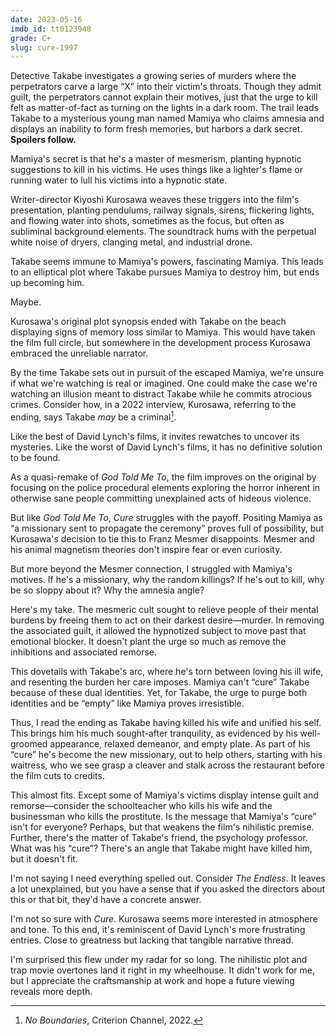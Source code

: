 ```yaml
---
date: 2023-05-16
imdb_id: tt0123948
grade: C+
slug: cure-1997
---
```


Detective Takabe investigates a growing series of murders where the perpetrators carve a large “X” into their victim's throats. Though they admit guilt, the perpetrators cannot explain their motives, just that the urge to kill felt as matter-of-fact as turning on the lights in a dark room. The trail leads Takabe to a mysterious young man named Mamiya who claims amnesia and displays an inability to form fresh memories, but harbors a dark secret. **Spoilers follow.**

<!-- end -->

Mamiya's secret is that he's a master of mesmerism, planting hypnotic suggestions to kill in his victims. He uses things like a lighter's flame or running water to lull his victims into a hypnotic state.

Writer-director Kiyoshi Kurosawa weaves these triggers into the film's presentation, planting pendulums, railway signals, sirens, flickering lights, and flowing water into shots, sometimes as the focus, but often as subliminal background elements. The soundtrack hums with the perpetual white noise of dryers, clanging metal, and industrial drone.

Takabe seems immune to Mamiya's powers, fascinating Mamiya. This leads to an elliptical plot where Takabe pursues Mamiya to destroy him, but ends up becoming him.

Maybe.

Kurosawa's original plot synopsis ended with Takabe on the beach displaying signs of memory loss similar to Mamiya. This would have taken the film full circle, but somewhere in the development process Kurosawa embraced the unreliable narrator.

By the time Takabe sets out in pursuit of the escaped Mamiya, we're unsure if what we're watching is real or imagined. One could make the case we're watching an illusion meant to distract Takabe while he commits atrocious crimes. Consider how, in a 2022 interview, Kurosawa, referring to the ending, says Takabe _may_ be a criminal[^1].

Like the best of David Lynch's films, it invites rewatches to uncover its mysteries. Like the worst of David Lynch's films, it has no definitive solution to be found.

As a quasi-remake of <span data-imdb-id="tt0075930">_God Told Me To_</span>, the film improves on the original by focusing on the police procedural elements exploring the horror inherent in otherwise sane people committing unexplained acts of hideous violence.

But like _God Told Me To_, _Cure_ struggles with the payoff. Positing Mamiya as “a missionary sent to propagate the ceremony” proves full of possibility, but Kurosawa's decision to tie this to Franz Mesmer disappoints. Mesmer and his animal magnetism theories don't inspire fear or even curiosity.

But more beyond the Mesmer connection, I struggled with Mamiya's motives. If he's a missionary, why the random killings? If he's out to kill, why be so sloppy about it? Why the amnesia angle?

Here's my take. The mesmeric cult sought to relieve people of their mental burdens by freeing them to act on their darkest desire—murder. In removing the associated guilt, it allowed the hypnotized subject to move past that emotional blocker. It doesn't plant the urge so much as remove the inhibitions and associated remorse.

This dovetails with Takabe's arc, where he's torn between loving his ill wife, and resenting the burden her care imposes. Mamiya can't “cure” Takabe because of these dual identities. Yet, for Takabe, the urge to purge both identities and be “empty” like Mamiya proves irresistible.

Thus, I read the ending as Takabe having killed his wife and unified his self. This brings him his much sought-after tranquility, as evidenced by his well-groomed appearance, relaxed demeanor, and empty plate. As part of his “cure” he's become the new missionary, out to help others, starting with his waitress, who we see grasp a cleaver and stalk across the restaurant before the film cuts to credits.

This almost fits. Except some of Mamiya's victims display intense guilt and remorse—consider the schoolteacher who kills his wife and the businessman who kills the prostitute. Is the message that Mamiya's “cure” isn't for everyone? Perhaps, but that weakens the film's nihilistic premise. Further, there's the matter of Takabe's friend, the psychology professor. What was his “cure”? There's an angle that Takabe might have killed him, but it doesn't fit.

I'm not saying I need everything spelled out. Consider <span data-imdb-id="tt3986820">_The Endless_</span>. It leaves a lot unexplained, but you have a sense that if you asked the directors about this or that bit, they'd have a concrete answer.

I'm not so sure with _Cure_. Kurosawa seems more interested in atmosphere and tone. To this end, it's reminiscent of David Lynch's more frustrating entries. Close to greatness but lacking that tangible narrative thread.

I'm surprised this flew under my radar for so long. The nihilistic plot and trap movie overtones land it right in my wheelhouse. It didn't work for me, but I appreciate the craftsmanship at work and hope a future viewing reveals more depth.

[^1]: _No Boundaries_, Criterion Channel, 2022.
